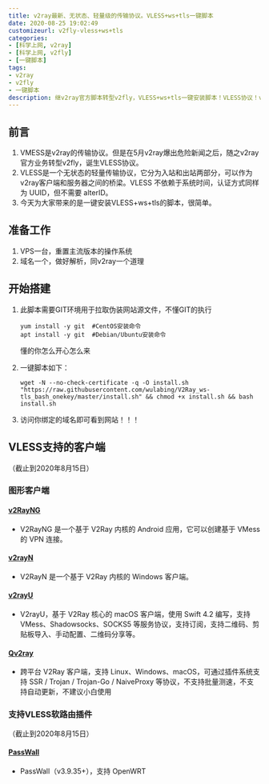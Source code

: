```yaml
---
title: v2ray最新、无状态、轻量级的传输协议。VLESS+ws+tls一键脚本
date: 2020-08-25 19:02:49
customizeurl: v2fly-vless+ws+tls
categories:
- [科学上网, v2ray]
- [科学上网, v2fly]
- [一键脚本]
tags:
- v2ray
- v2fly
- 一键脚本
description: 继v2ray官方脚本转型v2fly，VLESS+ws+tls一键安装脚本！VLESS协议！v2ray最新、无状态、轻量级的传输协议。v2Ray客户端和服务器之间的桥梁协议。
---
```


## 前言

1. VMESS是v2ray的传输协议。但是在5月v2ray爆出危险新闻之后，随之v2ray官方业务转型v2fly，诞生VLESS协议。
2. VLESS是一个无状态的轻量传输协议，它分为入站和出站两部分，可以作为 v2ray客户端和服务器之间的桥梁。VLESS 不依赖于系统时间，认证方式同样为 UUID，但不需要 alterID。
3. 今天为大家带来的是一键安装VLESS+ws+tls的脚本，很简单。

## 准备工作

1. VPS一台，重置主流版本的操作系统
2. 域名一个，做好解析，同v2ray一个道理

## 开始搭建

1. 此脚本需要GIT环境用于拉取伪装网站源文件，不懂GIT的执行

   ```
   yum install -y git  #CentOS安装命令
   apt install -y git  #Debian/Ubuntu安装命令
   ```

   懂的你怎么开心怎么来

2. 一键脚本如下：

   ```
   wget -N --no-check-certificate -q -O install.sh "https://raw.githubusercontent.com/wulabing/V2Ray_ws-tls_bash_onekey/master/install.sh" && chmod +x install.sh && bash install.sh
   ```

3. 访问你绑定的域名即可看到网站！！！

## VLESS支持的客户端

（截止到2020年8月15日）

### 图形客户端

#### [v2RayNG](https://github.com/2dust/v2rayNG)

- V2RayNG 是一个基于 V2Ray 内核的 Android 应用，它可以创建基于 VMess 的 VPN 连接。

#### [v2rayN](https://github.com/2dust/v2rayN)

- V2RayN 是一个基于 V2Ray 内核的 Windows 客户端。

#### [v2rayU](https://github.com/yanue/V2rayU)

- V2rayU，基于 V2Ray 核心的 macOS 客户端，使用 Swift 4.2 编写，支持 VMess、Shadowsocks、SOCKS5 等服务协议，支持订阅，支持二维码、剪贴板导入、手动配置、二维码分享等。

#### [Qv2ray](https://github.com/Qv2ray/Qv2ray) 

- 跨平台 V2Ray 客户端，支持 Linux、Windows、macOS，可通过插件系统支持 SSR / Trojan / Trojan-Go / NaiveProxy 等协议，不支持批量测速，不支持自动更新，不建议小白使用

### 支持VLESS软路由插件

（截止到2020年8月15日）

#### [PassWall](https://github.com/xiaorouji/openwrt-package)

- PassWall（v3.9.35+），支持 OpenWRT
